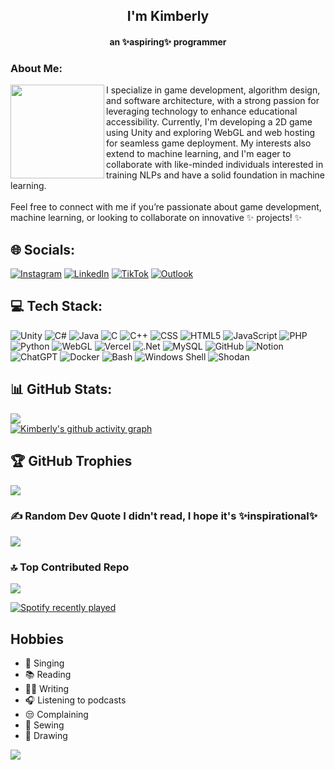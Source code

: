<h2 align="center">I'm Kimberly</h2>
<h4 align="center">an ✨aspiring✨ programmer</h4>
<h3>About Me:</h3>

<img align="left" height="150" src="https://i.pinimg.com/564x/07/b2/c0/07b2c0385936174d0961e1e2f71f66b1.jpg"  />

I specialize in game development, algorithm design, and software architecture, with a strong passion for leveraging technology to enhance educational accessibility. Currently, I'm developing a 2D game using Unity and exploring WebGL and web hosting for seamless game deployment. My interests also extend to machine learning, and I'm eager to collaborate with like-minded individuals interested in training NLPs and have a solid foundation in machine learning.<br><br>Feel free to connect with me if you’re passionate about game development, machine learning, or looking to collaborate on innovative ✨ projects! ✨


## 🌐 Socials:
[![Instagram](https://img.shields.io/badge/Instagram-%23E4405F.svg?logo=Instagram&logoColor=white)](https://instagram.com/kmbrly.wav) [![LinkedIn](https://img.shields.io/badge/LinkedIn-%230077B5.svg?logo=linkedin&logoColor=white)](https://linkedin.com/in/kimberlydawap) [![TikTok](https://img.shields.io/badge/TikTok-%23000000.svg?logo=TikTok&logoColor=white)](https://tiktok.com/@kmbrly.wav) [![Outlook](https://img.shields.io/badge/Outlook-%23000000.svg?logo=microsoftoutlook&logoColor=white)](mailto:cljsterskim@outlook.com)

## 💻 Tech Stack:
![Unity](https://img.shields.io/badge/Unity-%23000000.svg?style=for-the-badge&logo=unity&logoColor=white) 
![C#](https://img.shields.io/badge/c%23-%23239120.svg?style=for-the-badge&logo=csharp&logoColor=white) 
![Java](https://img.shields.io/badge/Java-%23E34F26.svg?style=for-the-badge&logo=java&logoColor=white) 
![C](https://img.shields.io/badge/C-%2300599C.svg?style=for-the-badge&logo=c&logoColor=white) 
![C++](https://img.shields.io/badge/C%2B%2B-%2300599C.svg?style=for-the-badge&logo=c%2B%2B&logoColor=white) 
![CSS](https://img.shields.io/badge/CSS-%231572B6.svg?style=for-the-badge&logo=css3&logoColor=white) 
![HTML5](https://img.shields.io/badge/html5-%23E34F26.svg?style=for-the-badge&logo=html5&logoColor=white) 
![JavaScript](https://img.shields.io/badge/javascript-%23323330.svg?style=for-the-badge&logo=javascript&logoColor=%23F7DF1E) 
![PHP](https://img.shields.io/badge/php-%23777BB4.svg?style=for-the-badge&logo=php&logoColor=white) 
![Python](https://img.shields.io/badge/python-3670A0?style=for-the-badge&logo=python&logoColor=ffdd54) 
![WebGL](https://img.shields.io/badge/WebGL-990000?logo=webgl&logoColor=white&style=for-the-badge) 
![Vercel](https://img.shields.io/badge/vercel-%23000000.svg?style=for-the-badge&logo=vercel&logoColor=white) 
![.Net](https://img.shields.io/badge/.NET-5C2D91?style=for-the-badge&logo=.net&logoColor=white) 
![MySQL](https://img.shields.io/badge/mysql-4479A1.svg?style=for-the-badge&logo=mysql&logoColor=white) 
![GitHub](https://img.shields.io/badge/github-%23121011.svg?style=for-the-badge&logo=github&logoColor=white) 
![Notion](https://img.shields.io/badge/Notion-%23000000.svg?style=for-the-badge&logo=notion&logoColor=white) 
![ChatGPT](https://img.shields.io/badge/ChatGPT-%23000000.svg?style=for-the-badge&logo=openai&logoColor=white) 
![Docker](https://img.shields.io/badge/docker-%23000000.svg?style=for-the-badge&logo=docker&logoColor=white) 
![Bash](https://img.shields.io/badge/bash-%234EAA25.svg?style=for-the-badge&logo=gnu-bash&logoColor=white) 
![Windows Shell](https://img.shields.io/badge/windows%20shell-%23000.svg?style=for-the-badge&logo=windows&logoColor=white) 
![Shodan](https://img.shields.io/badge/Shodan-%23FF0000.svg?style=for-the-badge&logo=shodan&logoColor=white)


## 📊 GitHub Stats:
![](https://github-readme-streak-stats.herokuapp.com/?user=k1mb3rlyie&theme=dark&hide_border=false)<br/>
[![Kimberly's github activity graph](https://github-readme-activity-graph.vercel.app/graph?username=k1mb3rlyie&theme=cottoncandy)](https://github.com/k1mb3rlyie/github-readme-activity-graph)



## 🏆 GitHub Trophies
![](https://github-profile-trophy.vercel.app/?username=k1mb3rlyie&theme=radical&no-frame=true&no-bg=true&margin-w=4)

### ✍️ Random Dev Quote I didn't read, I hope it's ✨inspirational✨
![](https://quotes-github-readme.vercel.app/api?type=horizontal&theme=dark)

### 🔝 Top Contributed Repo
![](https://github-contributor-stats.vercel.app/api?username=k1mb3rlyie&limit=5&theme=dark&combine_all_yearly_contributions=true)

<a href="https://open.spotify.com/user/316w26pkt5oxqkdv3infgimtqofe">
    <img src="https://spotify-recently-played-readme.vercel.app/api?user=316w26pkt5oxqkdv3infgimtqofe&count=5&unique=true" alt="Spotify recently played"  />
</a>

## Hobbies
- 🎤 Singing
- 📚 Reading
- ✍🏿 Writing
- 🎧 Listening to podcasts
- 😒 Complaining
- 🧵 Sewing
- 🎨 Drawing


[![](https://visitcount.itsvg.in/api?id=k1mb3rlyie&icon=0&color=5)](https://visitcount.itsvg.in)

<!-- Proudly created with GPRM ( https://gprm.itsvg.in ) and some tweaks --> 
